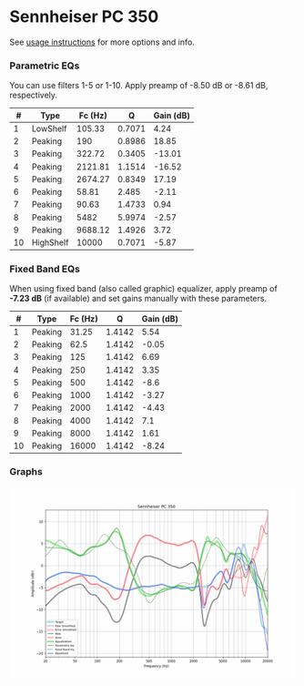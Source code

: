# Sennheiser PC 350
See [usage instructions](https://github.com/jaakkopasanen/AutoEq#usage) for more options and info.

### Parametric EQs
You can use filters 1-5 or 1-10. Apply preamp of -8.50 dB or -8.61 dB, respectively.

|   # | Type      |   Fc (Hz) |      Q |   Gain (dB) |
|-----|-----------|-----------|--------|-------------|
|   1 | LowShelf  |    105.33 | 0.7071 |        4.24 |
|   2 | Peaking   |    190    | 0.8986 |       18.85 |
|   3 | Peaking   |    322.72 | 0.3405 |      -13.01 |
|   4 | Peaking   |   2121.81 | 1.1514 |      -16.52 |
|   5 | Peaking   |   2674.27 | 0.8349 |       17.19 |
|   6 | Peaking   |     58.81 | 2.485  |       -2.11 |
|   7 | Peaking   |     90.63 | 1.4733 |        0.94 |
|   8 | Peaking   |   5482    | 5.9974 |       -2.57 |
|   9 | Peaking   |   9688.12 | 1.4926 |        3.72 |
|  10 | HighShelf |  10000    | 0.7071 |       -5.87 |

### Fixed Band EQs
When using fixed band (also called graphic) equalizer, apply preamp of **-7.23 dB** (if available) and set gains manually with these parameters.

|   # | Type    |   Fc (Hz) |      Q |   Gain (dB) |
|-----|---------|-----------|--------|-------------|
|   1 | Peaking |     31.25 | 1.4142 |        5.54 |
|   2 | Peaking |     62.5  | 1.4142 |       -0.05 |
|   3 | Peaking |    125    | 1.4142 |        6.69 |
|   4 | Peaking |    250    | 1.4142 |        3.35 |
|   5 | Peaking |    500    | 1.4142 |       -8.6  |
|   6 | Peaking |   1000    | 1.4142 |       -3.27 |
|   7 | Peaking |   2000    | 1.4142 |       -4.43 |
|   8 | Peaking |   4000    | 1.4142 |        7.1  |
|   9 | Peaking |   8000    | 1.4142 |        1.61 |
|  10 | Peaking |  16000    | 1.4142 |       -8.24 |

### Graphs
![](./Sennheiser%20PC%20350.png)
